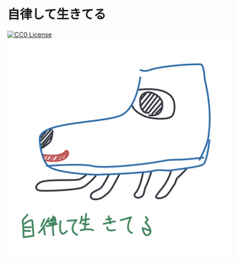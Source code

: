 # 自律して生きてる
[![CC0 License](https://img.shields.io/badge/LICENSE-CC0-blue.svg)](https://github.com/kkrnt/jiritsu/blob/master/LICENSE)  
![](自律して生きてる.svg)